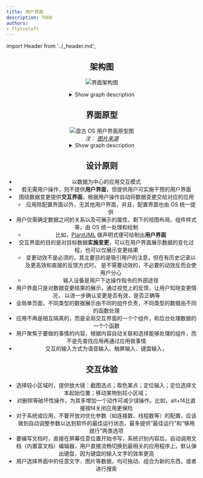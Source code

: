 ```yaml
---
title: 用户界面
description: TODO
authors:
- flytreleft
---
```


import Header from '../_header.md';

<Header />


## 架构图

![界面架构图](/img/pangu-os/ui-arch-three-interfaces.svg)
<details>
<summary>Show graph description</summary>
<p>

```js showLineNumbers
@startuml

object "数据界面" as data_inf {
  *结构树
}

object "用户界面" as user_inf {
  *显示器
  *外设反馈
  *...
}

object "交互界面" as interact_inf {
  *鼠标
  *键盘
  *语音
  *网络
  *...
}

user_inf -left-> interact_inf : 引导
interact_inf -down-> data_inf : 变更
data_inf -up-> user_inf : 呈现

@enduml
```

</p>
</details>

<!--
UI 组件架构：

<img src="/img/pangu-os/ui-arch-v1.0.jpg" alt="盘古 OS UI 组件架构 v1.0" height="600px"/>

## 数据结构

```js
{
  os: {
    kernel: {

    }
    , device: {
      netcards: [{

      }, {...}, ...]
      , display: {}
    }
    , users: [{

    }, {...}, ...]
  }
}
```
-->

## 界面原型

<div style={{ textAlign: 'center' }}>
  <img src="/img/pangu-os/prototype-user-interface.svg" alt="盘古 OS 用户界面原型图"/>
  <figcaption>
    <em>注：</em>
    <a target="_blank" href="https://web-payments.org/slides/2013/cc-linked-data/images/facebook-open-graph.jpg">
      <em>图片来源</em>
    </a>
  </figcaption>
</div>
<details>
<summary>Show graph description</summary>
<p>

```js showLineNumbers
@startsalt

{
--
<img:https://web-payments.org/slides/2013/cc-linked-data/images/facebook-open-graph.jpg>
--
>> (get [firend, listen, like, cook, watch] of mine) to link_graph _
--
}

@endsalt
```

</p>
</details>

## 设计原则

- 以数据为中心的应用交互模式
- 若无需用户操作，则不提供**用户界面**，但提供用户可实施干预的用户界面
- 围绕数据变更提供**交互界面**，根据用户操作自动将数据变更交给对应的应用
  - 应用除配置界面以外，无其他用户界面，并且，配置界面也由 OS 统一提供
- 用户仅需确定数据之间的关系以及可展示的属性，剩下的视图布局、组件样式等，由 OS 统一处理和绘制
  - 比如，[PlantUML](https://pdf.plantuml.net/PlantUML_Language_Reference_Guide_en.pdf#section.14) 做声明式便可绘制出**用户界面**
- 交互界面的目的是对目标数据**实施变更**，可以在用户界面展示数据的变化过程，也可以仅展示变更结果
  - 变更动效不是必须的，其主要目的是吸引用户的注意，但在有历史记录以及更高效和直接的反馈方式时，
    是不需要动效的，不必要的动效反而会使用户分心
  - 输入设备是用户下达操作指令的外部途径
- 用户界面只是对数据变更结果的展示，通过视觉上的反馈，让用户知晓变更情况，
  以进一步确认变更是否有效、是否正确等
- 全局单页面，不同类型的数据展示由不同的组件负责，不同类型的数据由不同的函数处理
- 应用不再是相互隔离的，而是全局交互界面的一个个组件，和后台处理数据的一个个函数
- 用户聚焦于要做的事情的内容，根据内容自动关联和选择能够处理的组件，而不是先查找应用再通过应用做事情
- 交互的输入方式为语音输入、触屏输入、键盘输入，

## 交互体验

- 选择较小区域时，提供放大镜：截图选点；取色某点；定位输入；定位选择文本起始位置；移动某物到较小区域；
- 对删除等破坏性操作，为其多增加一个动作可减少误操作。比如，alt+f4比直接按f4关闭应用更保险
- 对于系统或应用，不要开放对优化参数（如连接数、线程数等）的配置，应该做到自动调整参数以达到软件的最佳运行状态，最多提供“最佳运行”和“够用就行”两类选项
- 要编写文档时，直接在屏幕任意位置开始书写，系统识别内容后，自动调用文档（内置富文档）编辑器，用户直接流畅切换到最相关的应用程序上，默认弹出键盘，因为键盘的输入文字的效率更高
- 用户选择界面中的任意文字、图片等数据，均可拖动、组合为新的东西，或者进行搜索
